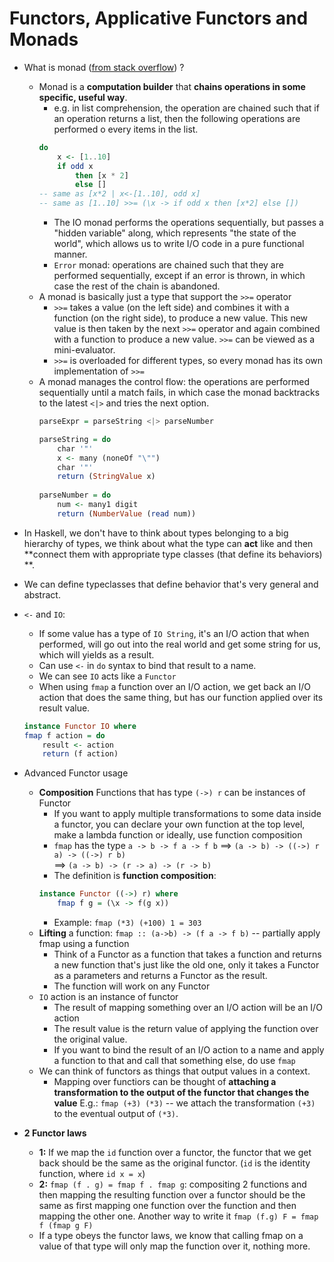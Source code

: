 # Functors, Applicative Functors and Monads

* What is monad ([from stack overflow](http://stackoverflow.com/questions/44965/what-is-a-monad)) ?
    * Monad is a **computation builder** that **chains operations in some specific, useful way**.
        * e.g. in list comprehension, the operation are chained such that if an operation returns a list, then the following operations are performed o every items in the list. 
        ```Haskell
        do
            x <- [1..10]
            if odd x 
                then [x * 2] 
                else []
        -- same as [x*2 | x<-[1..10], odd x]
        -- same as [1..10] >>= (\x -> if odd x then [x*2] else [])
        ```
        * The IO monad performs the operations sequentially, but passes a "hidden variable" along, which represents "the state of the world", which allows us to write I/O code in a pure functional manner.
        * `Error` monad: operations are chained such that they are performed sequentially, except if an error is thrown, in which case the rest of the chain is abandoned.
    * A monad is basically just a type that support the `>>=` operator
        * `>>=` takes a value (on the left side) and combines it with a function (on the right side), to produce a new value. This new value is then taken by the next `>>=` operator and again combined with a function to produce a new value. `>>=` can be viewed as a mini-evaluator.
        * `>>=` is overloaded for different types, so every monad has its own implementation of `>>=`
    * A monad manages the control flow: the operations are performed sequentially until a match fails, in which case the monad backtracks to the latest `<|>` and tries the next option.
        ```Haskell
        parseExpr = parseString <|> parseNumber
        
        parseString = do
            char '"'
            x <- many (noneOf "\"")
            char '"'
            return (StringValue x)
            
        parseNumber = do
            num <- many1 digit
            return (NumberValue (read num))
        ```
        
        
 


* In Haskell, we don't have to think about types belonging to a big hierarchy of types, we think about what the type can **act** like and then **connect them with appropriate type classes (that define its behaviors) **.
* We can define  typeclasses that define behavior that's very general and abstract.
* `<-` and `IO`:
    * If some value has a type of `IO String`, it's an I/O action that when performed, will go out into the real world and get some string for us, which will yields as a result.
    * Can use `<-` in `do` syntax to bind that result to a name.
    * We can see `IO` acts like a `Functor`
    * When using `fmap` a function over an I/O action, we get back an I/O action that does the same thing, but has our function applied over its result value.
    ```Haskell
    instance Functor IO where
    fmap f action = do
        result <- action
        return (f action)
    ```


* Advanced Functor usage
    * **Composition** Functions that has type `(->) r` can be instances of Functor
        * If you want to apply multiple transformations to some data inside a functor, you can declare your own function at the top level, make a lambda function or ideally, use function composition
        * `fmap` has the type `a -> b -> f a -> f b` ==> `(a -> b) -> ((->) r a) -> ((->) r b)`  
          ==> `(a -> b) -> (r -> a) -> (r -> b)`
        * The definition is **function composition**:
        ```Haskell
        instance Functor ((->) r) where
            fmap f g = (\x -> f(g x))
        ```
        * Example: `fmap (*3) (+100) 1 = 303`
    * **Lifting** a function: `fmap :: (a->b) -> (f a -> f b)` -- partially apply fmap using a function
        * Think of a Functor as a function that takes a function and returns a new function that's just like the old one, only it takes a Functor as a parameters and returns a Functor as the result.
        * The function will work on any Functor
    * `IO` action is an instance of functor
        * The result of mapping something over an I/O action will be an I/O action
        * The result value is the return value of applying the function over the original value.
        * If you want to bind the result of an I/O action to a name and apply a function to that and call that something else, do use `fmap`
    * We can think of functors as things that output values in a context.
        * Mapping over functiors can be thought of **attaching a transformation to the output of the functor that changes the value** E.g.: `fmap (+3) (*3)` -- we attach the transformation `(+3)` to the eventual output of `(*3)`. 



* **2 Functor laws**
    * **1:** If we map the `id` function over a functor, the functor that we get back should be the same as the original functor. (`id` is the identity function, where `id x = x`)
    * **2:** `fmap (f . g) = fmap f . fmap g`: compositing 2 functions and then mapping the resulting function over a functor should be the same as first mapping one function over the function and then mapping the other one. Another way to write it `fmap (f.g) F = fmap f (fmap g F)`
    * If a type obeys the functor laws, we know that calling fmap on a value of that type will only map the function over it, nothing more. 
   
   






















    




















